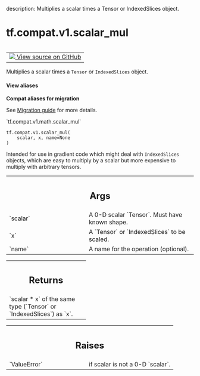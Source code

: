 description: Multiplies a scalar times a Tensor or IndexedSlices object.

<div itemscope itemtype="http://developers.google.com/ReferenceObject">
<meta itemprop="name" content="tf.compat.v1.scalar_mul" />
<meta itemprop="path" content="Stable" />
</div>

# tf.compat.v1.scalar_mul

<!-- Insert buttons and diff -->

<table class="tfo-notebook-buttons tfo-api nocontent" align="left">
<td>
  <a target="_blank" href="https://github.com/tensorflow/tensorflow/blob/r2.2/tensorflow/python/ops/math_ops.py#L442-L471">
    <img src="https://www.tensorflow.org/images/GitHub-Mark-32px.png" />
    View source on GitHub
  </a>
</td>
</table>



Multiplies a scalar times a `Tensor` or `IndexedSlices` object.

<section class="expandable">
  <h4 class="showalways">View aliases</h4>
  <p>
<b>Compat aliases for migration</b>
<p>See
<a href="https://www.tensorflow.org/guide/migrate">Migration guide</a> for
more details.</p>
<p>`tf.compat.v1.math.scalar_mul`</p>
</p>
</section>

<pre class="devsite-click-to-copy prettyprint lang-py tfo-signature-link">
<code>tf.compat.v1.scalar_mul(
    scalar, x, name=None
)
</code></pre>



<!-- Placeholder for "Used in" -->

Intended for use in gradient code which might deal with `IndexedSlices`
objects, which are easy to multiply by a scalar but more expensive to
multiply with arbitrary tensors.

<!-- Tabular view -->
 <table class="responsive fixed orange">
<colgroup><col width="214px"><col></colgroup>
<tr><th colspan="2"><h2 class="add-link">Args</h2></th></tr>

<tr>
<td>
`scalar`
</td>
<td>
A 0-D scalar `Tensor`. Must have known shape.
</td>
</tr><tr>
<td>
`x`
</td>
<td>
A `Tensor` or `IndexedSlices` to be scaled.
</td>
</tr><tr>
<td>
`name`
</td>
<td>
A name for the operation (optional).
</td>
</tr>
</table>



<!-- Tabular view -->
 <table class="responsive fixed orange">
<colgroup><col width="214px"><col></colgroup>
<tr><th colspan="2"><h2 class="add-link">Returns</h2></th></tr>
<tr class="alt">
<td colspan="2">
`scalar * x` of the same type (`Tensor` or `IndexedSlices`) as `x`.
</td>
</tr>

</table>



<!-- Tabular view -->
 <table class="responsive fixed orange">
<colgroup><col width="214px"><col></colgroup>
<tr><th colspan="2"><h2 class="add-link">Raises</h2></th></tr>

<tr>
<td>
`ValueError`
</td>
<td>
if scalar is not a 0-D `scalar`.
</td>
</tr>
</table>


